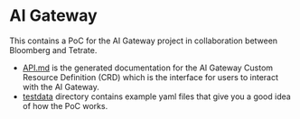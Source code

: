 # AI Gateway

This contains a PoC for the AI Gateway project in collaboration between Bloomberg and Tetrate.

* [API.md](./API.md) is the generated documentation for the AI Gateway Custom Resource Definition (CRD) which
is the interface for users to interact with the AI Gateway.
* [testdata](./test/e2e/testdata) directory contains example yaml files that give you a good idea of how the PoC works.
